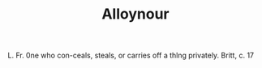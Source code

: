 ---
title: Alloynour
permalink: "/definitions/alloynour.html"
body: L. Fr. 0ne who con-ceals, steals, or carries off a thlng privately. Britt, c.
  17
published_at: '2018-07-07'
layout: post
---